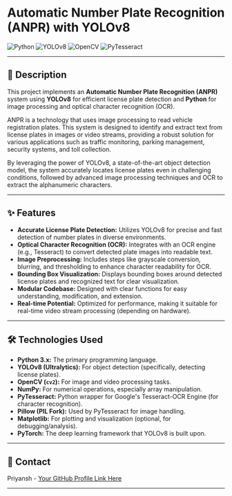 # **Automatic Number Plate Recognition (ANPR) with YOLOv8**

![Python](https://img.shields.io/badge/Python-3776AB?style=for-the-badge&logo=python&logoColor=white)
![YOLOv8](https://img.shields.io/badge/YOLOv8-FF0000?style=for-the-badge&logo=yolo&logoColor=white)
![OpenCV](https://img.shields.io/badge/OpenCV-27338D?style=for-the-badge&logo=opencv&logoColor=white)
![PyTesseract](https://img.shields.io/badge/PyTesseract-F80000?style=for-the-badge&logo=tesseract&logoColor=white)

---

## **📝 Description**

This project implements an **Automatic Number Plate Recognition (ANPR)** system using **YOLOv8** for efficient license plate detection and **Python** for image processing and optical character recognition (OCR).

ANPR is a technology that uses image processing to read vehicle registration plates. This system is designed to identify and extract text from license plates in images or video streams, providing a robust solution for various applications such as traffic monitoring, parking management, security systems, and toll collection.

By leveraging the power of YOLOv8, a state-of-the-art object detection model, the system accurately locates license plates even in challenging conditions, followed by advanced image processing techniques and OCR to extract the alphanumeric characters.

---

## **✨ Features**

* **Accurate License Plate Detection:** Utilizes YOLOv8 for precise and fast detection of number plates in diverse environments.
* **Optical Character Recognition (OCR):** Integrates with an OCR engine (e.g., Tesseract) to convert detected plate images into readable text.
* **Image Preprocessing:** Includes steps like grayscale conversion, blurring, and thresholding to enhance character readability for OCR.
* **Bounding Box Visualization:** Displays bounding boxes around detected license plates and recognized text for clear visualization.
* **Modular Codebase:** Designed with clear functions for easy understanding, modification, and extension.
* **Real-time Potential:** Optimized for performance, making it suitable for real-time video stream processing (depending on hardware).

---

## **🛠️ Technologies Used**

* **Python 3.x:** The primary programming language.
* **YOLOv8 (Ultralytics):** For object detection (specifically, detecting license plates).
* **OpenCV (`cv2`):** For image and video processing tasks.
* **NumPy:** For numerical operations, especially array manipulation.
* **PyTesseract:** Python wrapper for Google's Tesseract-OCR Engine (for character recognition).
* **Pillow (PIL Fork):** Used by PyTesseract for image handling.
* **Matplotlib:** For plotting and visualization (optional, for debugging/analysis).
* **PyTorch:** The deep learning framework that YOLOv8 is built upon.

---



## **📧 Contact**

Priyansh - [Your GitHub Profile Link Here](https://github.com/290Priyansh)

---
